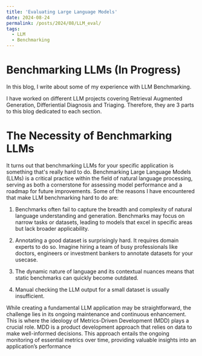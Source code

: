 ```yaml
---
title: 'Evaluating Large Language Models'
date: 2024-08-24
permalink: /posts/2024/08/LLM_eval/
tags:
  - LLM
  - Benchmarking
---
```

Benchmarking LLMs (In Progress)
======

In this blog, I write about some of my experience with LLM Benchmarking. 

I have worked on different LLM projects covering Retrieval Augmented Generation, Differiential Diagnosis and Triaging. Therefore, they are 3 parts to this blog dedicated to each section. 

The Necessity of Benchmarking LLMs
======

It turns out that benchmarking LLMs for your specific application is something that's really hard to do. Benchmarking Large Language Models (LLMs) is a critical practice within the field of natural language processing, serving as both a cornerstone for assessing model performance and a roadmap for future improvements. Some of the reasons I have encountered that make LLM benchmarking hard to do are:

1. Benchmarks often fail to capture the breadth and complexity of natural language understanding and generation. Benchmarks may focus on narrow tasks or datasets, leading to models that excel in specific areas but lack broader applicability. 

2. Annotating a good dataset is surprisingly hard. It requires domain experts to do so. Imagine hiring a team of busy professionals like doctors, engineers or investment bankers to annotate datasets for your usecase.

3. The dynamic nature of language and its contextual nuances means that static benchmarks can quickly become outdated.

4. Manual checking the LLM output for a small dataset is usually insufficient. 

While creating a fundamental LLM application may be straightforward, the challenge lies in its ongoing maintenance and continuous enhancement. This is where the ideology of Metrics-Driven Development (MDD) plays a crucial role. MDD is a product development approach that relies on data to make well-informed decisions. This approach entails the ongoing monitoring of essential metrics over time, providing valuable insights into an application’s performance


<!-- Benchmarking Retrieval Augmented Generation
======
The retrieval step typically involves:

Vectorizing the initial input into an embedding, using an embedding model of your choice (eg. OpenAI's text-embedding-3-large model).
Performing a vector search (by using the previously embedded input) on the vector store that contains your vectorized knowledge base, to retrieve the top-K most "similar" vectorized text chunks in your vector store.
Rerank the retrieved nodes. The initial ranking provided by the vector search might not always align perfectly with the specific relevance for your specific use-case.

The generation step, which follows the retrieval step, typically involves:

Constructing a prompt based on the initial input the previous vector-fetched retrieval context.
Providing this prompt to your LLM. This yields the final augmented output.


1. RAGAS
RAGAS is a popular Python library that evaluates for the retrieval segment and generation segment of RAG applications. 

2. Deepeval
deepeval offers three LLM evaluation metrics to evaluate retrievals:

ContextualPrecisionMetric: evaluates whether the reranker in your retriever ranks more relevant nodes in your retrieval context higher than irrelevant ones.

ContextualRecallMetric: evaluates whether the embedding model in your retriever is able to accurately capture and retrieve relevant information based on the context of the input.

ContextualRelevancyMetric: evaluates whether the text chunk size and top-K of your retriever is able to retrieve information without much irrelevancies.

deepeval offers two LLM evaluation metrics to evaluate generic generations:

AnswerRelevancyMetric: evaluates whether the prompt template in your generator is able to instruct your LLM to output relevant and helpful outputs based on the retrieval_context.
FaithfulnessMetric: evaluates whether the LLM used in your generator can output information that does not hallucinate AND contradict any factual information presented in the retrieval_context.

Benchmarking Differiential Diagnosis
======
 1. Open Medical Benchmarks and its variants
 Example: MedQA, USMLE, Taiwan Medical Examination, India Medical Examination
 2. Natural Language Inference
 3. G-eval
 Allows you to evaluate generation on ANY customized criteria. The general advise is to use a more advanced model as the LLM Judge based on your predefined criteria. -->




